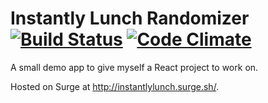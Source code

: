 # Instantly Lunch Randomizer [![Build Status](https://travis-ci.org/rgdelato/instantly-lunch.svg?branch=master)](https://travis-ci.org/rgdelato/instantly-lunch) [![Code Climate](https://codeclimate.com/github/rgdelato/instantly-lunch/badges/gpa.svg)](https://codeclimate.com/github/rgdelato/instantly-lunch)

A small demo app to give myself a React project to work on.

Hosted on Surge at http://instantlylunch.surge.sh/.
